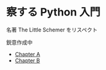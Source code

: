 察する Python 入門
================

名著 The Little Schemer をリスペクト

鋭意作成中

* [Chapter A](./chapA.md)
* [Chapter B](./chapB.md)
  